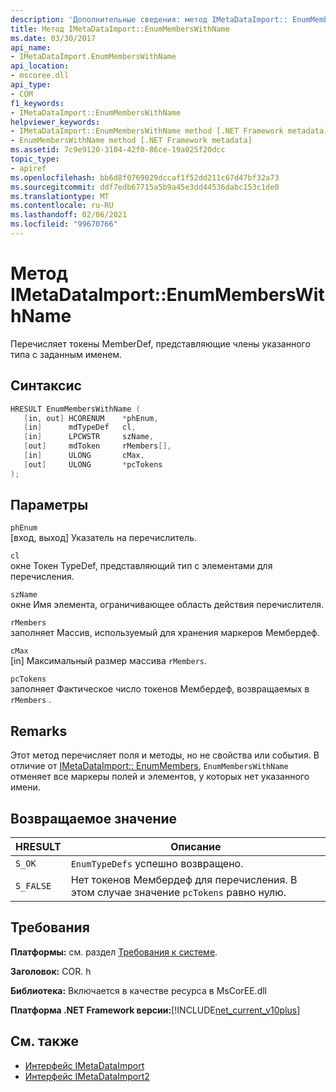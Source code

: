 ```yaml
---
description: 'Дополнительные сведения: метод IMetaDataImport:: EnumMembersWithName'
title: Метод IMetaDataImport::EnumMembersWithName
ms.date: 03/30/2017
api_name:
- IMetaDataImport.EnumMembersWithName
api_location:
- mscoree.dll
api_type:
- COM
f1_keywords:
- IMetaDataImport::EnumMembersWithName
helpviewer_keywords:
- IMetaDataImport::EnumMembersWithName method [.NET Framework metadata]
- EnumMembersWithName method [.NET Framework metadata]
ms.assetid: 7c9e9120-3104-42f0-86ce-19a025f20dcc
topic_type:
- apiref
ms.openlocfilehash: bb6d8f0769029dccaf1f52dd211c67d47bf32a73
ms.sourcegitcommit: ddf7edb67715a5b9a45e3dd44536dabc153c1de0
ms.translationtype: MT
ms.contentlocale: ru-RU
ms.lasthandoff: 02/06/2021
ms.locfileid: "99670766"
---
```

# <a name="imetadataimportenummemberswithname-method"></a>Метод IMetaDataImport::EnumMembersWithName

Перечисляет токены MemberDef, представляющие члены указанного типа с заданным именем.  
  
## <a name="syntax"></a>Синтаксис  
  
```cpp  
HRESULT EnumMembersWithName (  
   [in, out] HCORENUM    *phEnum,
   [in]      mdTypeDef   cl,
   [in]      LPCWSTR     szName,
   [out]     mdToken     rMembers[],
   [in]      ULONG       cMax,
   [out]     ULONG       *pcTokens  
);  
```  
  
## <a name="parameters"></a>Параметры  

 `phEnum`  
 [вход, выход] Указатель на перечислитель.  
  
 `cl`  
 окне Токен TypeDef, представляющий тип с элементами для перечисления.  
  
 `szName`  
 окне Имя элемента, ограничивающее область действия перечислителя.  
  
 `rMembers`  
 заполняет Массив, используемый для хранения маркеров Мембердеф.  
  
 `cMax`  
 [in] Максимальный размер массива `rMembers`.  
  
 `pcTokens`  
 заполняет Фактическое число токенов Мембердеф, возвращаемых в `rMembers` .  
  
## <a name="remarks"></a>Remarks  

 Этот метод перечисляет поля и методы, но не свойства или события. В отличие от [IMetaDataImport:: EnumMembers](imetadataimport-enummembers-method.md), `EnumMembersWithName` отменяет все маркеры полей и элементов, у которых нет указанного имени.  
  
## <a name="return-value"></a>Возвращаемое значение  
  
|HRESULT|Описание|  
|-------------|-----------------|  
|`S_OK`|`EnumTypeDefs` успешно возвращено.|  
|`S_FALSE`|Нет токенов Мембердеф для перечисления. В этом случае значение `pcTokens` равно нулю.|  
  
## <a name="requirements"></a>Требования  

 **Платформы:** см. раздел [Требования к системе](../../get-started/system-requirements.md).  
  
 **Заголовок:** COR. h  
  
 **Библиотека:** Включается в качестве ресурса в MsCorEE.dll  
  
 **Платформа .NET Framework версии:**[!INCLUDE[net_current_v10plus](../../../../includes/net-current-v10plus-md.md)]  
  
## <a name="see-also"></a>См. также

- [Интерфейс IMetaDataImport](imetadataimport-interface.md)
- [Интерфейс IMetaDataImport2](imetadataimport2-interface.md)
